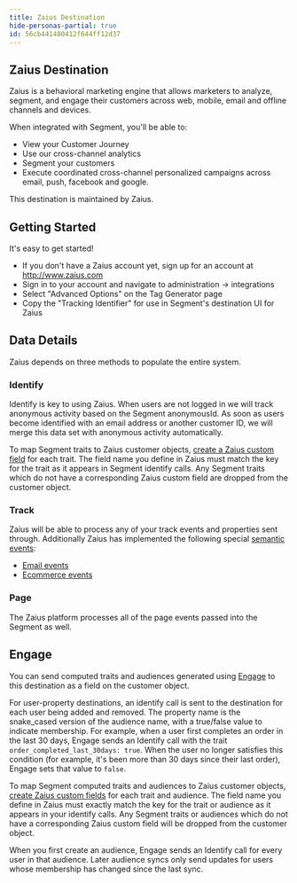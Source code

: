 ```yaml
---
title: Zaius Destination
hide-personas-partial: true
id: 56cb441480412f644ff12d37
---
```

## Zaius Destination
Zaius is a behavioral marketing engine that allows marketers to analyze, segment, and engage their customers across web, mobile, email and offline channels and devices.

When integrated with Segment, you'll be able to:
  - View your Customer Journey
  - Use our cross-channel analytics
  - Segment your customers
  - Execute coordinated cross-channel personalized campaigns across email, push, facebook and google.

This destination is maintained by Zaius.

## Getting Started

It's easy to get started!
  - If you don't have a Zaius account yet, sign up for an account at http://www.zaius.com
  - Sign in to your account and navigate to administration -> integrations
  - Select "Advanced Options" on the Tag Generator page
  - Copy the "Tracking Identifier" for use in Segment's destination UI for Zaius

## Data Details
Zaius depends on three methods to populate the entire system.

### Identify
Identify is key to using Zaius. When users are not logged in we will track anonymous activity based on the Segment anonymousId. As soon as users become identified with an email address or another customer ID, we will merge this data set with anonymous activity automatically.

To map Segment traits to Zaius customer objects, [create a Zaius custom field](https://docs.zaius.com/hc/en-us/articles/360015617313#CreateCustomFields) for each trait. The field name you define in Zaius must match the key for the trait as it appears in Segment identify calls. Any Segment traits which do not have a corresponding Zaius custom field are dropped from the customer object.

### Track
Zaius will be able to process any of your track events and properties sent through. Additionally Zaius has implemented the following special [semantic events](/docs/connections/spec/semantic/):
 - [Email events](/docs/connections/spec/email/)
 - [Ecommerce events](/docs/connections/spec/ecommerce/v2/)

### Page
The Zaius platform processes all of the page events passed into the Segment as well.

## Engage
You can send computed traits and audiences generated using [Engage](/docs/engage/) to this destination as a field on the customer object.

For user-property destinations, an identify call is sent to the destination for each user being added and removed. The property name is the snake_cased version of the audience name, with a true/false value to indicate membership. For example, when a user first completes an order in the last 30 days, Engage sends an Identify call with the trait `order_completed_last_30days: true`. When the user no longer satisfies this condition (for example, it's been more than 30 days since their last order), Engage sets that value to `false`.

To map Segment computed traits and audiences to Zaius customer objects, [create Zaius custom fields](https://docs.zaius.com/hc/en-us/articles/360015617313#CreateCustomFields) for each trait and audience. The field name you define in Zaius must exactly match the key for the trait or audience as it appears in your identify calls. Any Segment traits or audiences which do not have a corresponding Zaius custom field will be dropped from the customer object.

When you first create an audience, Engage sends an Identify call for every user in that audience. Later audience syncs only send updates for users whose membership has changed since the last sync.
